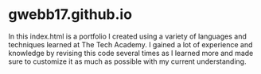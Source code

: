 # gwebb17.github.io

In this index.html is a portfolio I created using a variety of languages and techniques learned at The Tech Academy. I gained a lot of experience and knowledge by revising this code several times as I learned more and made sure to customize it as much as possible with my current understanding.
